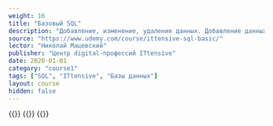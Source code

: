 ```yaml
---
weight: 16
title: "Базовый SQL"
description: "Добавление, изменение, удаление данных. Добавление данных"
source: "https://www.udemy.com/course/ittensive-sql-basic/"
lector: "Николай Мацевский"
publisher: "Центр digital-профессий ITtensive"
date: 2020-01-01
category: "course1"
tags: ["SQL", "ITtensive", "Базы данных"]
layout: course
hidden: false
---
```

{{<players>}}
    {{<protonvideo da7939df3d55fd71922088684d1a1a6f>}}
{{</players>}}